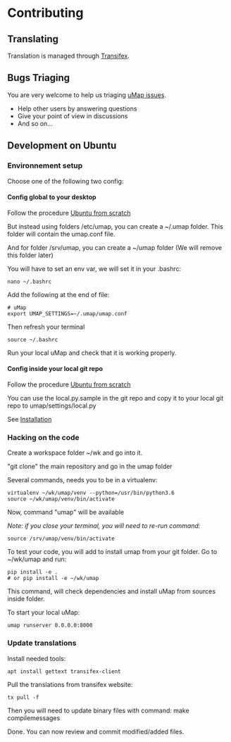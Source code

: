 # Contributing

## Translating

Translation is managed through [Transifex](https://www.transifex.com/openstreetmap/umap/).

## Bugs Triaging

You are very welcome to help us triaging [uMap issues](https://github.com/umap-project/umap/issues).

* Help other users by answering questions
* Give your point of view in discussions
* And so on...

## Development on Ubuntu

### Environnement setup

Choose one of the following two config:

#### Config global to your desktop

Follow the procedure [Ubuntu from scratch](ubuntu.md)

But instead using folders /etc/umap, you can create a ~/.umap folder.
This folder will contain the umap.conf file.

And for folder /srv/umap, you can create a ~/umap folder (We will remove this folder later)

You will have to set an env var, we will set it in your .bashrc:

    nano ~/.bashrc

Add the following at the end of file:

```
# uMap
export UMAP_SETTINGS=~/.umap/umap.conf
```

Then refresh your terminal

    source ~/.bashrc

Run your local uMap and check that it is working properly.

#### Config inside your local git repo

Follow the procedure [Ubuntu from scratch](ubuntu.md)

You can use the local.py.sample in the git repo and copy it to your local git repo to umap/settings/local.py

See [Installation](install.md)

### Hacking on the code

Create a workspace folder ~/wk and go into it.

"git clone" the main repository and go in the umap folder

Several commands, needs you to be in a virtualenv:

    virtualenv ~/wk/umap/venv --python=/usr/bin/python3.6
    source ~/wk/umap/venv/bin/activate

Now, command "umap" will be available

*Note: if you close your terminal, you will need to re-run command:*

    source /srv/umap/venv/bin/activate

To test your code, you will add to install umap from your git folder. Go to ~/wk/umap and run:

    pip install -e .
    # or pip install -e ~/wk/umap

This command, will check dependencies and install uMap from sources inside folder.

To start your local uMap:

    umap runserver 0.0.0.0:8000

### Update translations

Install needed tools:

    apt install gettext transifex-client

Pull the translations from transifex website:

    tx pull -f

Then you will need to update binary files with command:
    make compilemessages

Done. You can now review and commit modified/added files.
